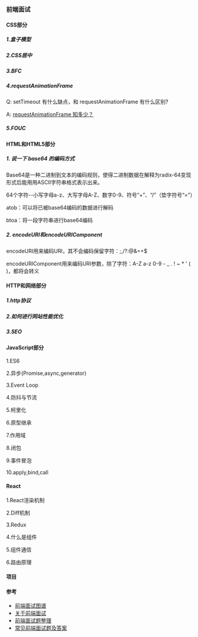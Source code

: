 ### 前端面试

#### CSS部分

##### 1.盒子模型

##### 2.CSS居中

##### 3.BFC

##### 4.requestAnimationFrame

Q: setTimeout 有什么缺点，和 requestAnimationFrame 有什么区别?

A: [requestAnimationFrame 知多少？](https://www.cnblogs.com/onepixel/p/7078617.html)

##### 5.FOUC

#### HTML和HTML5部分

##### 1. 说一下 base64 的编码方式

Base64是一种二进制到文本的编码规则，使得二进制数据在解释为radix-64变现形式后能用用ASCII字符串格式表示出来。

64个字符--小写字母a-z、大写字母A-Z、数字0-9、符号“+”、“/”（垫字符号“=”）

atob：可以将已被base64编码的数据进行解码

btoa：将一段字符串进行base64编码

##### 2. encodeURI和encodeURIComponent

encodeURI用来编码URI，其不会编码保留字符：;,/?:@&=+$

encodeURIComponent用来编码URI参数，除了字符：A-Z a-z 0-9 - _ . ! ~ * ' ( )，都将会转义

#### HTTP和网络部分

##### 1.http协议

##### 2.如何进行网站性能优化

##### 3.SEO

#### JavaScript部分

1.ES6

2.异步(Promise,async,generator)

3.Event Loop

4.防抖与节流

5.柯里化

6.原型继承

7.作用域

8.闭包

9.事件冒泡

10.apply,bind,call
#### React

1.React渲染机制

2.Diff机制

3.Redux

4.什么是组件

5.组件通信

6.路由原理

#### 项目

#### 参考

* [前端面试图谱](https://yuchengkai.cn/docs/zh/frontend/)
* [关于前端面试](https://mdluo.com/2016-02-28/about-front-end-interview/)
* [前端面试题整理](https://www.jianshu.com/p/feab89b88d6b)
* [常见前端面试题及答案](https://www.cnblogs.com/syfwhu/p/4434132.html)